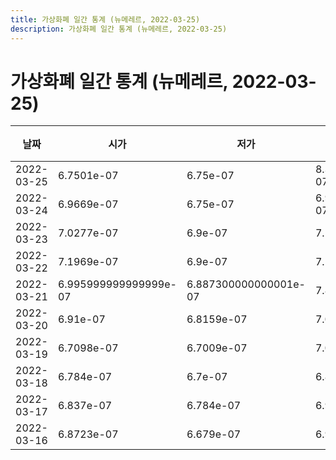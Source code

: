 ```yaml
---
title: 가상화폐 일간 통계 (뉴메레르, 2022-03-25)
description: 가상화폐 일간 통계 (뉴메레르, 2022-03-25)
---
```


가상화폐 일간 통계 (뉴메레르, 2022-03-25)
===

|날짜|시가|저가|고가|종가|비고|
|--|--|--|--|--|--|
|2022-03-25|6.7501e-07|6.75e-07|8.341000000000001e-07|6.815799999999999e-07|    |
|2022-03-24|6.9669e-07|6.75e-07|6.995900000000001e-07|6.815799999999999e-07|    |
|2022-03-23|7.0277e-07|6.9e-07|7.104e-07|6.9669e-07|    |
|2022-03-22|7.1969e-07|6.9e-07|7.1974e-07|7.0305e-07|    |
|2022-03-21|6.995999999999999e-07|6.887300000000001e-07|7.8318e-07|7.123299999999999e-07|    |
|2022-03-20|6.91e-07|6.8159e-07|7.057e-07|6.9138e-07|    |
|2022-03-19|6.7098e-07|6.7009e-07|7.057e-07|6.911e-07|    |
|2022-03-18|6.784e-07|6.7e-07|6.837e-07|6.7009e-07|    |
|2022-03-17|6.837e-07|6.784e-07|6.9514e-07|6.784e-07|    |
|2022-03-16|6.8723e-07|6.679e-07|6.9748e-07|6.815799999999999e-07|    |
